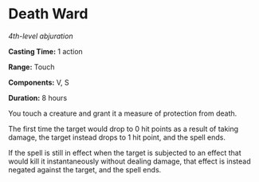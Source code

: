 <title>Death Ward</title>

# Death Ward

_4th-level abjuration_

**Casting Time:** 1 action

**Range:** Touch

**Components:** V, S

**Duration:** 8 hours

You touch a creature and grant it a measure
of protection from death.

The first time the target would drop to 0 hit
points as a result of taking damage, the
target instead drops to 1 hit point, and the
spell ends.

If the spell is still in effect when the
target is subjected to an effect that would
kill it instantaneously without dealing
damage, that effect is instead negated
against the target, and the spell ends.

